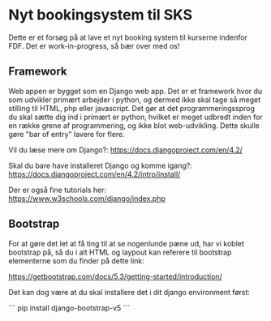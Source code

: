 # Nyt bookingsystem til SKS
Dette er et forsøg på at lave et nyt booking system til kurserne indenfor FDF. Det er work-in-progress, så bær over med os!


## Framework
Web appen er bygget som en Django web app. Det er et framework hvor du som udvikler primært arbejder i python, og dermed ikke skal tage så meget stilling til HTML, php eller javascript. Det gør at det programmeringssprog du skal sætte dig ind i primært er python, hvilket er meget udbredt inden for en række grene af programmering, og ikke blot web-udvikling. Dette skulle gøre "bar of entry" lavere for flere. 

Vil du læse mere om Django?: 
https://docs.djangoproject.com/en/4.2/


Skal du bare have installeret Django og komme igang?: 
https://docs.djangoproject.com/en/4.2/intro/install/


Der er også fine tutorials her:
https://www.w3schools.com/django/index.php


## Bootstrap
For at gøre det let at få ting til at se nogenlunde pæne ud, har vi koblet bootstrap på, så du i alt HTML og laypout kan referere til bootstrap elementerne som du finder på dette link:


https://getbootstrap.com/docs/5.3/getting-started/introduction/


Det kan dog være at du skal installere det i dit django environment først:


´´´ pip install django-bootstrap-v5 ´´´

